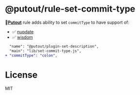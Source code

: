 # @putout/rule-set-commit-type

🐊[**Putout**](https://github.com/coderaiser/putout) rule adds ability to set `commitType` to have support of:

- ✅ [nupdate](https://github.com/coderaiser/nupdate)
- ✅ [wisdom](https://github.com/coderaiser/wisdom)

```diff
  "name": "@putout/plugin-set-description",
  "main": "lib/set-commit-type.js",
+ "commitType": "colon",
```

# License

MIT

